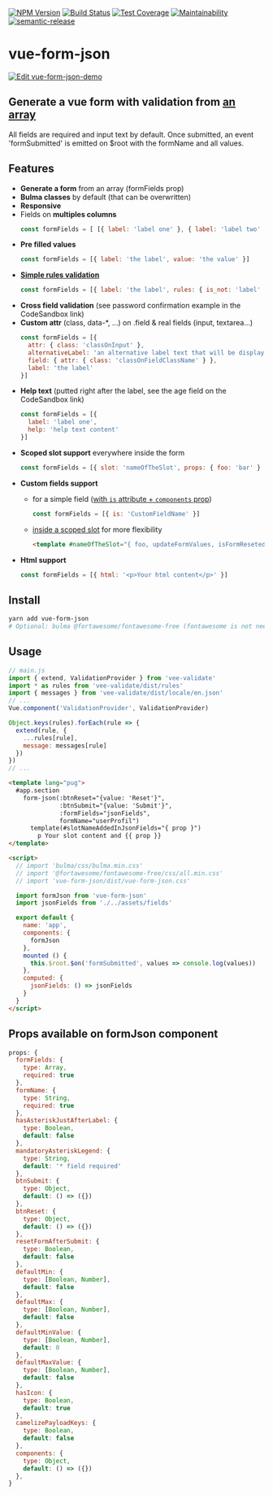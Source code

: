 [![NPM Version](https://img.shields.io/npm/v/vue-form-json.svg)](https://www.npmjs.com/package/vue-form-json)
[![Build Status](https://travis-ci.com/14nrv/vue-form-json.svg?branch=dev)](https://travis-ci.com/14nrv/vue-form-json)
[![Test Coverage](https://api.codeclimate.com/v1/badges/af5a15db118dac6343ab/test_coverage)](https://codeclimate.com/github/14nrv/vue-form-json/test_coverage)
[![Maintainability](https://api.codeclimate.com/v1/badges/af5a15db118dac6343ab/maintainability)](https://codeclimate.com/github/14nrv/vue-form-json/maintainability)
[![semantic-release](https://img.shields.io/badge/%20%20%F0%9F%93%A6%F0%9F%9A%80-semantic--release-e10079.svg)](https://github.com/semantic-release/semantic-release)

# vue-form-json

[![Edit vue-form-json-demo](https://codesandbox.io/static/img/play-codesandbox.svg)](https://codesandbox.io/s/vue-form-json-demo-t97l5?file=/src/main.js)

## Generate a vue form with validation from [an array](https://github.com/14nrv/vue-form-json/blob/master/src/components/Form/fields.json)
All fields are required and input text by default.
Once submitted, an event 'formSubmitted' is emitted on $root with the formName and all values.

## Features
* **Generate a form** from an array (formFields prop)
* **Bulma classes** by default (that can be overwritten)
* **Responsive**
* Fields on **multiples columns**
  ```js
  const formFields = [ [{ label: 'label one' }, { label: 'label two' }] ]
  ```
* **Pre filled values**
  ```js
  const formFields = [{ label: 'the label', value: 'the value' }]
  ```
* [**Simple rules validation**](https://logaretm.github.io/vee-validate/guide/rules.html#rules)
  ```js
  const formFields = [{ label: 'the label', rules: { is_not: 'label' } }]
  ```
* **Cross field validation** (see password confirmation example in the CodeSandbox link)
* **Custom attr** (class, data-*, ...) on .field & real fields (input, textarea...)
  ```js
  const formFields = [{
    attr: { class: 'classOnInput' },
    alternativeLabel: 'an alternative label text that will be displayed',
    field: { attr: { class: 'classOnFieldClassName' } },
    label: 'the label'
  }]
  ```
* **Help text** (putted right after the label, see the age field on the CodeSandbox link)
  ```js
  const formFields = [{
    label: 'label one',
    help: 'help text content'
  }]
  ```
* **Scoped slot support** everywhere inside the form
  ```js
  const formFields = [{ slot: 'nameOfTheSlot', props: { foo: 'bar' } }]
  ```
* **Custom fields support**
  * for a simple field ([with `is` attribute + `components` prop](https://codesandbox.io/s/vue-form-demo-pgpbd))
    ```js
    const formFields = [{ is: 'CustomFieldName' }]
    ```

  * [inside a scoped slot](https://codesandbox.io/s/vue-form-json-demo-dgk2n?file=/src/App.vue) for more flexibility
    ```html
    <template #nameOfTheSlot="{ foo, updateFormValues, isFormReseted }">
    ```
* **Html support**
  ```js
  const formFields = [{ html: '<p>Your html content</p>' }]
  ```

## Install
```sh
yarn add vue-form-json
# Optional: bulma @fortawesome/fontawesome-free (fontawesome is not needed if hasIcon prop is false)
```

## Usage
```js
// main.js
import { extend, ValidationProvider } from 'vee-validate'
import * as rules from 'vee-validate/dist/rules'
import { messages } from 'vee-validate/dist/locale/en.json'
// ...
Vue.component('ValidationProvider', ValidationProvider)

Object.keys(rules).forEach(rule => {
  extend(rule, {
    ...rules[rule],
    message: messages[rule]
  })
})
// ...
```

```html
<template lang="pug">
  #app.section
    form-json(:btnReset="{value: 'Reset'}",
              :btnSubmit="{value: 'Submit'}",
              :formFields="jsonFields",
              formName="userProfil")
      template(#slotNameAddedInJsonFields="{ prop }")
        p Your slot content and {{ prop }}
</template>

<script>
  // import 'bulma/css/bulma.min.css'
  // import '@fortawesome/fontawesome-free/css/all.min.css'
  // import 'vue-form-json/dist/vue-form-json.css'

  import formJson from 'vue-form-json'
  import jsonFields from './../assets/fields'

  export default {
    name: 'app',
    components: {
      formJson
    },
    mounted () {
      this.$root.$on('formSubmitted', values => console.log(values))
    },
    computed: {
      jsonFields: () => jsonFields
    }
  }
</script>
```

## Props available on formJson component
```js
props: {
  formFields: {
    type: Array,
    required: true
  },
  formName: {
    type: String,
    required: true
  },
  hasAsteriskJustAfterLabel: {
    type: Boolean,
    default: false
  },
  mandatoryAsteriskLegend: {
    type: String,
    default: '* field required'
  },
  btnSubmit: {
    type: Object,
    default: () => ({})
  },
  btnReset: {
    type: Object,
    default: () => ({})
  },
  resetFormAfterSubmit: {
    type: Boolean,
    default: false
  },
  defaultMin: {
    type: [Boolean, Number],
    default: false
  },
  defaultMax: {
    type: [Boolean, Number],
    default: false
  },
  defaultMinValue: {
    type: [Boolean, Number],
    default: 0
  },
  defaultMaxValue: {
    type: [Boolean, Number],
    default: false
  },
  hasIcon: {
    type: Boolean,
    default: true
  },
  camelizePayloadKeys: {
    type: Boolean,
    default: false
  },
  components: {
    type: Object,
    default: () => ({})
  },
}
```
